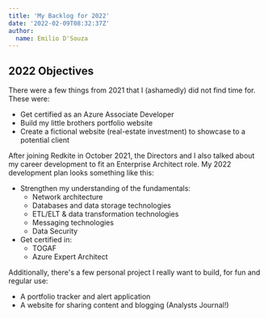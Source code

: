 ```yaml
---
title: 'My Backlog for 2022'
date: '2022-02-09T08:32:37Z'
author:
  name: Emilio D'Souza
---
```


## 2022 Objectives

There were a few things from 2021 that I (ashamedly) did not find time for. These were:

- Get certified as an Azure Associate Developer
- Build my little brothers portfolio website
- Create a fictional website (real-estate investment) to showcase to a potential client 

After joining Redkite in October 2021, the Directors and I also talked about my career development to fit an Enterprise Architect role. My 2022 development plan looks something like this:

- Strengthen my understanding of the fundamentals:
    - Network architecture
    - Databases and data storage technologies
    - ETL/ELT & data transformation technologies
    - Messaging technologies
    - Data Security
- Get certified in:
    - TOGAF
    - Azure Expert Architect

Additionally, there's a few personal project I really want to build, for fun and regular use:

- A portfolio tracker and alert application
- A website for sharing content and blogging (Analysts Journal!)